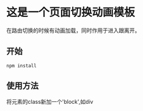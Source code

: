# 这是一个页面切换动画模板

在路由切换的时候有动画加载，同时作用于进入跟离开。

## 开始
```
npm install
```
## 使用方法
将元素的class新加一个'block',如div
